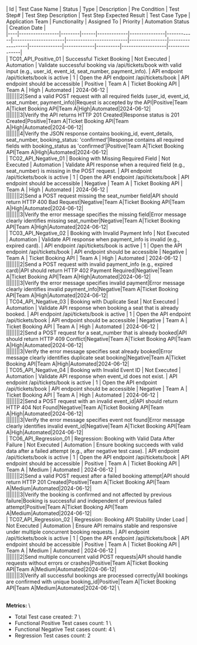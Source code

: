 | Id | Test Case Name | Status | Type | Description | Pre Condition | Test Step# | Test Step Description | Test Step Expected Result | Test Case Type | Application Team | Functionality | Assigned To | Priority | Automation Status | Creation Date |
\
|----|-----------------|--------|------|-------------|---------------|------------|----------------------|--------------------------|----------------|------------------|--------------|-------------|----------|-------------------|---------------|
\
| TC01_API_Positive_01 | Successful Ticket Booking | Not Executed | Automation | Validate successful booking via /api/tickets/book with valid input (e.g., user_id, event_id, seat_number, payment_info). | API endpoint /api/tickets/book is active | 1 | Open the API endpoint /api/tickets/book | API endpoint should be accessible | Positive | Team A | Ticket Booking API | Team A | High | Automated | 2024-06-12 |
\
||||||||2|Send a valid POST request with all required fields (user_id, event_id, seat_number, payment_info)|Request is accepted by the API|Positive|Team A|Ticket Booking API|Team A|High|Automated|2024-06-12|
\
||||||||3|Verify the API returns HTTP 201 Created|Response status is 201 Created|Positive|Team A|Ticket Booking API|Team A|High|Automated|2024-06-12|
\
||||||||4|Verify the JSON response contains booking_id, event_details, seat_number, booking_status: 'confirmed'|Response contains all required fields with booking_status as 'confirmed'|Positive|Team A|Ticket Booking API|Team A|High|Automated|2024-06-12|
\
| TC02_API_Negative_01 | Booking with Missing Required Field | Not Executed | Automation | Validate API response when a required field (e.g., seat_number) is missing in the POST request. | API endpoint /api/tickets/book is active | 1 | Open the API endpoint /api/tickets/book | API endpoint should be accessible | Negative | Team A | Ticket Booking API | Team A | High | Automated | 2024-06-12 |
\
||||||||2|Send a POST request missing the seat_number field|API should return HTTP 400 Bad Request|Negative|Team A|Ticket Booking API|Team A|High|Automated|2024-06-12|
\
||||||||3|Verify the error message specifies the missing field|Error message clearly identifies missing seat_number|Negative|Team A|Ticket Booking API|Team A|High|Automated|2024-06-12|
\
| TC03_API_Negative_02 | Booking with Invalid Payment Info | Not Executed | Automation | Validate API response when payment_info is invalid (e.g., expired card). | API endpoint /api/tickets/book is active | 1 | Open the API endpoint /api/tickets/book | API endpoint should be accessible | Negative | Team A | Ticket Booking API | Team A | High | Automated | 2024-06-12 |
\
||||||||2|Send a POST request with invalid payment_info (e.g., expired card)|API should return HTTP 402 Payment Required|Negative|Team A|Ticket Booking API|Team A|High|Automated|2024-06-12|
\
||||||||3|Verify the error message specifies invalid payment|Error message clearly identifies invalid payment_info|Negative|Team A|Ticket Booking API|Team A|High|Automated|2024-06-12|
\
| TC04_API_Negative_03 | Booking with Duplicate Seat | Not Executed | Automation | Validate API response when booking a seat that is already booked. | API endpoint /api/tickets/book is active | 1 | Open the API endpoint /api/tickets/book | API endpoint should be accessible | Negative | Team A | Ticket Booking API | Team A | High | Automated | 2024-06-12 |
\
||||||||2|Send a POST request for a seat_number that is already booked|API should return HTTP 409 Conflict|Negative|Team A|Ticket Booking API|Team A|High|Automated|2024-06-12|
\
||||||||3|Verify the error message specifies seat already booked|Error message clearly identifies duplicate seat booking|Negative|Team A|Ticket Booking API|Team A|High|Automated|2024-06-12|
\
| TC05_API_Negative_04 | Booking with Invalid Event ID | Not Executed | Automation | Validate API response when event_id does not exist. | API endpoint /api/tickets/book is active | 1 | Open the API endpoint /api/tickets/book | API endpoint should be accessible | Negative | Team A | Ticket Booking API | Team A | High | Automated | 2024-06-12 |
\
||||||||2|Send a POST request with an invalid event_id|API should return HTTP 404 Not Found|Negative|Team A|Ticket Booking API|Team A|High|Automated|2024-06-12|
\
||||||||3|Verify the error message specifies event not found|Error message clearly identifies invalid event_id|Negative|Team A|Ticket Booking API|Team A|High|Automated|2024-06-12|
\
| TC06_API_Regression_01 | Regression: Booking with Valid Data After Failure | Not Executed | Automation | Ensure booking succeeds with valid data after a failed attempt (e.g., after negative test case). | API endpoint /api/tickets/book is active | 1 | Open the API endpoint /api/tickets/book | API endpoint should be accessible | Positive | Team A | Ticket Booking API | Team A | Medium | Automated | 2024-06-12 |
\
||||||||2|Send a valid POST request after a failed booking attempt|API should return HTTP 201 Created|Positive|Team A|Ticket Booking API|Team A|Medium|Automated|2024-06-12|
\
||||||||3|Verify the booking is confirmed and not affected by previous failure|Booking is successful and independent of previous failed attempt|Positive|Team A|Ticket Booking API|Team A|Medium|Automated|2024-06-12|
\
| TC07_API_Regression_02 | Regression: Booking API Stability Under Load | Not Executed | Automation | Ensure API remains stable and responsive under multiple concurrent booking requests. | API endpoint /api/tickets/book is active | 1 | Open the API endpoint /api/tickets/book | API endpoint should be accessible | Positive | Team A | Ticket Booking API | Team A | Medium | Automated | 2024-06-12 |
\
||||||||2|Send multiple concurrent valid POST requests|API should handle requests without errors or crashes|Positive|Team A|Ticket Booking API|Team A|Medium|Automated|2024-06-12|
\
||||||||3|Verify all successful bookings are processed correctly|All bookings are confirmed with unique booking_id|Positive|Team A|Ticket Booking API|Team A|Medium|Automated|2024-06-12|
\

\
**Metrics:**
\
- Total Test case created: 7
\
- Functional Positive Test cases count: 1
\
- Functional Negative Test cases count: 4
\
- Regression Test cases count: 2